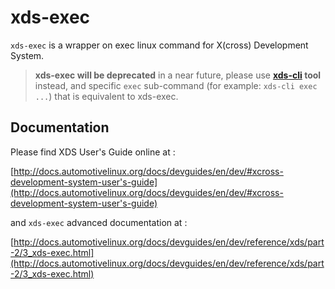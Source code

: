 # xds-exec

`xds-exec` is a wrapper on exec linux command for X(cross) Development System.

> **xds-exec will be deprecated** in a near future, please use **[xds-cli](https://github.com/iotbzh/xds-cli) tool**
> instead, and specific `exec` sub-command (for example: `xds-cli exec ...`)
that is equivalent to xds-exec.

## Documentation

Please find XDS User's Guide online at :

[http://docs.automotivelinux.org/docs/devguides/en/dev/#xcross-development-system-user's-guide](http://docs.automotivelinux.org/docs/devguides/en/dev/#xcross-development-system-user's-guide)

and `xds-exec` advanced documentation at :

[http://docs.automotivelinux.org/docs/devguides/en/dev/reference/xds/part-2/3_xds-exec.html](http://docs.automotivelinux.org/docs/devguides/en/dev/reference/xds/part-2/3_xds-exec.html)
